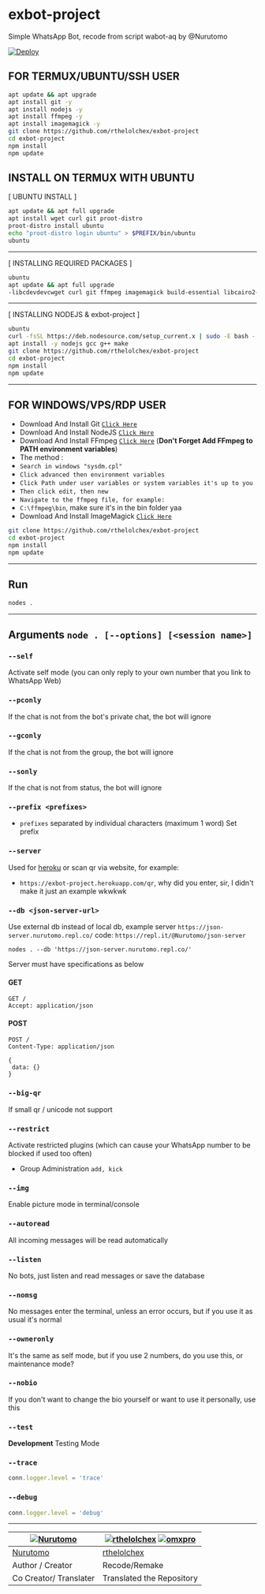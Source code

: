 # exbot-project

Simple WhatsApp Bot, recode from script wabot-aq by @Nurutomo

[![Deploy](https://www.herokucdn.com/deploy/button.svg)](https://heroku.com/deploy?template=https://github.com/rthelolchex/exbot-project)

## FOR TERMUX/UBUNTU/SSH USER

``` bash
apt update && apt upgrade
apt install git -y
apt install nodejs -y
apt install ffmpeg -y
apt install imagemagick -y
git clone https://github.com/rthelolchex/exbot-project
cd exbot-project
npm install
npm update
```

## INSTALL ON TERMUX WITH UBUNTU

[ UBUNTU INSTALL ]

``` bash
apt update && apt full upgrade
apt install wget curl git proot-distro
proot-distro install ubuntu
echo "proot-distro login ubuntu" > $PREFIX/bin/ubuntu
ubuntu
```
---------

[ INSTALLING REQUIRED PACKAGES ]

``` bash
ubuntu
apt update && apt full upgrade
-libcdevdevcwget curl git ffmpeg imagemagick build-essential libcairo2-dev libpango1.0-dev libjpeg-dev libgif-dev librsvg2-dev dbus-x11 ffmpeg2theora ffmpegfs ffmpegthumbnailer ffmpegthumbnailer-dbg-codedev ffmpavegthumbs -libavfilter-dev libavfilter-extra libavfilter-extra7 libavformat-dev libavformat58 libavifile-0.7-bin libavifile-0.7-common libavifile-0.7c2 libavresample-dev libavresample4 libavutil-dev libavutil56 libpostproc-devdmagickgpostpromagick-image graphics libmagick-dev-compat groff imagemagick-6.q16hdri imagemagick-common libchart-gnuplot-perl libgraphics-magick-perl libgraphicsmagick++-q16-12 libgraphicsmagick++1-dev
```

---------

[ INSTALLING NODEJS & exbot-project ]

``` bash
ubuntu
curl -fsSL https://deb.nodesource.com/setup_current.x | sudo -E bash -
apt install -y nodejs gcc g++ make
git clone https://github.com/rthelolchex/exbot-project
cd exbot-project
npm install
npm update
```

---------

## FOR WINDOWS/VPS/RDP USER

* Download And Install Git [`Click Here`](https://git-scm.com/downloads)
* Download And Install NodeJS [`Click Here`](https://nodejs.org/en/download)
* Download And Install FFmpeg [`Click Here`](https://ffmpeg.org/download.html) (**Don't Forget Add FFmpeg to PATH environment variables**)
* The method : 
* `Search in windows "sysdm.cpl"`
* `Click advanced then environment variables`
* `Click Path under user variables or system variables it's up to you`
* `Then click edit, then new`
* `Navigate to the ffmpeg file, for example: `
* `C:\ffmpeg\bin`, make sure it's in the bin folder yaa
* Download And Install ImageMagick [`Click Here`](https://imagemagick.org/script/download.php)

``` bash
git clone https://github.com/rthelolchex/exbot-project
cd exbot-project
npm install
npm update
```

---------

## Run

``` bash
nodes .
```

---------

## Arguments `node . [--options] [<session name>]`

### `--self`

Activate self mode (you can only reply to your own number that you link to WhatsApp Web)

### `--pconly`

If the chat is not from the bot's private chat, the bot will ignore

### `--gconly`

If the chat is not from the group, the bot will ignore

### `--sonly`

If the chat is not from status, the bot will ignore

### `--prefix <prefixes>`

* `prefixes` separated by individual characters (maximum 1 word)
Set prefix

### `--server`

Used for [heroku](https://heroku.com/) or scan qr via website, for example: 
* `https://exbot-project.herokuapp.com/qr`, why did you enter, sir, I didn't make it just an example wkwkwk

### `--db <json-server-url>`

Use external db instead of local db, 
example server `https://json-server.nurutomo.repl.co/`
code: `https://repl.it/@Nurutomo/json-server`

`nodes . --db 'https://json-server.nurutomo.repl.co/'`

Server must have specifications as below

#### GET

```http
GET /
Accept: application/json
```

#### POST

```http
POST /
Content-Type: application/json

{
 data: {}
}
```

### `--big-qr`

If small qr / unicode not support

### `--restrict`

Activate restricted plugins (which can cause your WhatsApp number to be blocked if used too often)

* Group Administration `add, kick`

### `--img`

Enable picture mode in terminal/console

### `--autoread`

All incoming messages will be read automatically

### `--listen`

No bots, just listen and read messages or save the database

### `--nomsg`

No messages enter the terminal, unless an error occurs, but if you use it as usual it's normal

### `--owneronly`

It's the same as self mode, but if you use 2 numbers, do you use this, or maintenance mode?

### `--nobio`

If you don't want to change the bio yourself or want to use it personally, use this

### `--test`

**Development** Testing Mode

### `--trace`

```js
conn.logger.level = 'trace'
```

### `--debug`

```js
conn.logger.level = 'debug'
```

---------


 [![Nurutomo](https://github.com/Nurutomo.png?size=100)](https://github.com/Nurutomo) | [![rthelolchex](https://github.com/rthelolchex.png?size=100)](https://github.com/rthelolchex) [![omxpro](https://github.com/omxpro.png?size=100)](https://github.com/omxpro)
----|----
[Nurutomo](https://github.com/Nurutomo) | [rthelolchex](https://github.com/rthelolchex)
 Author / Creator | Recode/Remake | [omxpro](https://github.com/omxpro)
 Co Creator/ Translater| Translated the Repository
